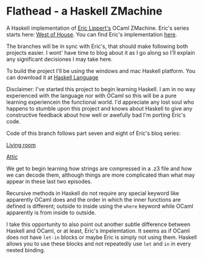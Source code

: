 # Flathead - a Haskell ZMachine
A Haskell implementation of [Eric Lippert's](http://ericlippert.com/) OCaml ZMachine. Eric's series starts here: [West of House](http://ericlippert.com/2016/02/01/west-of-house/). You can find Eric's implementation [here](https://github.com/ericlippert/flathead).

The branches will be in sync with Eric's, that should make following both projects easier. I wont' have time to blog about it as I go along so I'll explain any significant decisiones I may take here.

To build the project I'll be using the windows and mac Haskell platform. You can download it at [Haskell Language](https://www.haskell.org/)

Disclaimer: I've started this project to begin learning Haskell. I am in no way experienced with the language nor with OCaml so this will be a pure learning experiencein the functional world. I'd appreciate any lost soul who happens to stumble upon this project and knows about Haskell to give any constructive feedback about how well or awefully bad I'm porting Eric's code.

Code of this branch follows part seven and eight of Eric's bloq series:

[Living room](http://ericlippert.com/2016/02/15/living-room/)

[Attic](http://ericlippert.com/2016/02/17/attic/)

We get to begin learning how strings are compressed in a .z3 file and how we can decode them, although things are more complicated than what may appear in these last two episodes.

Recursive methods in Haskell do not require any special keyword like apparently OCaml does and the order in which the inner functions are defined is different; outside to inside using the `where` keyword while OCaml apparently is from inside to outside.

I take this opportunity to also point out another subtle difference between Haskell and OCaml, or at least, Eric's impelemtation. It seems as if OCaml does not have `let-in` blocks or maybe Eric is simply not using them. Haskell allows you to use these blocks and not repeatedly use `let` and `in` in every nested binding.
